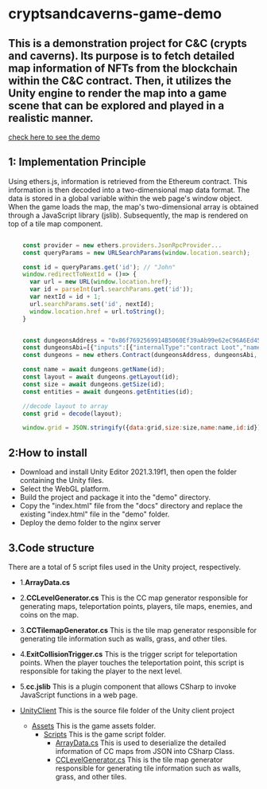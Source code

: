 # cryptsandcaverns-game-demo

## This is a demonstration project for C&C (crypts and caverns). Its purpose is to fetch detailed map information of NFTs from the blockchain within the C&C contract. Then, it utilizes the Unity engine to render the map into a game scene that can be explored and played in a realistic manner.
[check here to see the demo](https://chedaolabs.github.io/cryptsandcaverns-game-demo/?id=6046)

## 1: Implementation Principle
Using ethers.js, information is retrieved from the Ethereum contract. This information is then decoded into a two-dimensional map data format. The data is stored in a global variable within the web page's window object. When the game loads the map, the map's two-dimensional array is obtained through a JavaScript library (jslib). Subsequently, the map is rendered on top of a tile map component.
```javascript

    const provider = new ethers.providers.JsonRpcProvider...
    const queryParams = new URLSearchParams(window.location.search);

    const id = queryParams.get('id'); // "John"
    window.redirectToNextId = ()=> {
      var url = new URL(window.location.href);
      var id = parseInt(url.searchParams.get('id'));
      var nextId = id + 1;
      url.searchParams.set('id', nextId);
      window.location.href = url.toString();
    }


    const dungeonsAddress = "0x86f7692569914B5060Ef39aAb99e62eC96A6Ed45"
    const dungeonsAbi=[{"inputs":[{"internalType":"contract Loot","name":"_lootContract","type":"address"},{"internalType":"contract IDungeonsRender","name":"_render","type":"address"},{"internalType":"contract IDungeonsGenerator","name":"_generator","type":"address"},{"internalType":"contract IDungeonsSeeder","name":"_seeder","type":"address"}],"stateMutability":"nonpayable","type":"constructor"},{"anonymous":false,"inputs":[{"indexed":true,"internalType":"address","name":"owner","type":"address"},{"indexed":true,"internalType":"address","name":"approved","type":"address"},{"indexed":true,"internalType":"uint256","name":"tokenId","type":"uint256"}],"name":"Approval","type":"event"},{"anonymous":false,"inputs":[{"indexed":true,"internalType":"address","name":"owner","type":"address"},{"indexed":true,"internalType":"address","name":"operator","type":"address"},{"indexed":false,"internalType":"bool","name":"approved","type":"bool"}],"name":"ApprovalForAll","type":"event"},{"anonymous":false,"inputs":[{"indexed":true,"internalType":"address","name":"account","type":"address"},{"indexed":false,"internalType":"uint256","name":"tokenId","type":"uint256"}],"name":"Claimed","type":"event"},{"anonymous":false,"inputs":[{"indexed":true,"internalType":"address","name":"account","type":"address"},{"indexed":false,"internalType":"uint256","name":"tokenId","type":"uint256"}],"name":"Minted","type":"event"},{"anonymous":false,"inputs":[{"indexed":true,"internalType":"address","name":"previousOwner","type":"address"},{"indexed":true,"internalType":"address","name":"newOwner","type":"address"}],"name":"OwnershipTransferred","type":"event"},{"anonymous":false,"inputs":[{"indexed":true,"internalType":"address","name":"from","type":"address"},{"indexed":true,"internalType":"address","name":"to","type":"address"},{"indexed":true,"internalType":"uint256","name":"tokenId","type":"uint256"}],"name":"Transfer","type":"event"},{"inputs":[{"internalType":"address","name":"to","type":"address"},{"internalType":"uint256","name":"tokenId","type":"uint256"}],"name":"approve","outputs":[],"stateMutability":"nonpayable","type":"function"},{"inputs":[{"internalType":"address","name":"owner","type":"address"}],"name":"balanceOf","outputs":[{"internalType":"uint256","name":"","type":"uint256"}],"stateMutability":"view","type":"function"},{"inputs":[{"internalType":"uint256","name":"tokenId","type":"uint256"}],"name":"claim","outputs":[],"stateMutability":"payable","type":"function"},{"inputs":[{"internalType":"uint256[]","name":"tokenArray","type":"uint256[]"}],"name":"claimMany","outputs":[],"stateMutability":"payable","type":"function"},{"inputs":[],"name":"claimed","outputs":[{"internalType":"uint256","name":"","type":"uint256"}],"stateMutability":"view","type":"function"},{"inputs":[],"name":"generator","outputs":[{"internalType":"contract IDungeonsGenerator","name":"","type":"address"}],"stateMutability":"view","type":"function"},{"inputs":[{"internalType":"uint256","name":"tokenId","type":"uint256"}],"name":"getApproved","outputs":[{"internalType":"address","name":"","type":"address"}],"stateMutability":"view","type":"function"},{"inputs":[{"internalType":"uint256","name":"tokenId","type":"uint256"}],"name":"getEntities","outputs":[{"internalType":"uint8[]","name":"","type":"uint8[]"},{"internalType":"uint8[]","name":"","type":"uint8[]"},{"internalType":"uint8[]","name":"","type":"uint8[]"}],"stateMutability":"view","type":"function"},{"inputs":[{"internalType":"uint256","name":"tokenId","type":"uint256"}],"name":"getEnvironment","outputs":[{"internalType":"uint8","name":"","type":"uint8"}],"stateMutability":"view","type":"function"},{"inputs":[{"internalType":"uint256","name":"tokenId","type":"uint256"}],"name":"getLayout","outputs":[{"internalType":"bytes","name":"","type":"bytes"}],"stateMutability":"view","type":"function"},{"inputs":[{"internalType":"uint256","name":"tokenId","type":"uint256"}],"name":"getName","outputs":[{"internalType":"string","name":"","type":"string"}],"stateMutability":"view","type":"function"},{"inputs":[{"internalType":"uint256","name":"tokenId","type":"uint256"}],"name":"getNumDoors","outputs":[{"internalType":"uint256","name":"","type":"uint256"}],"stateMutability":"view","type":"function"},{"inputs":[{"internalType":"uint256","name":"tokenId","type":"uint256"}],"name":"getNumPoints","outputs":[{"internalType":"uint256","name":"","type":"uint256"}],"stateMutability":"view","type":"function"},{"inputs":[{"internalType":"uint256","name":"tokenId","type":"uint256"}],"name":"getSize","outputs":[{"internalType":"uint8","name":"","type":"uint8"}],"stateMutability":"view","type":"function"},{"inputs":[{"internalType":"uint256","name":"tokenId","type":"uint256"}],"name":"getSvg","outputs":[{"internalType":"string","name":"","type":"string"}],"stateMutability":"view","type":"function"},{"inputs":[{"internalType":"address","name":"owner","type":"address"},{"internalType":"address","name":"operator","type":"address"}],"name":"isApprovedForAll","outputs":[{"internalType":"bool","name":"","type":"bool"}],"stateMutability":"view","type":"function"},{"inputs":[],"name":"lastMint","outputs":[{"internalType":"uint256","name":"","type":"uint256"}],"stateMutability":"view","type":"function"},{"inputs":[],"name":"mint","outputs":[],"stateMutability":"payable","type":"function"},{"inputs":[],"name":"name","outputs":[{"internalType":"string","name":"","type":"string"}],"stateMutability":"view","type":"function"},{"inputs":[],"name":"openClaim","outputs":[],"stateMutability":"nonpayable","type":"function"},{"inputs":[],"name":"owner","outputs":[{"internalType":"address","name":"","type":"address"}],"stateMutability":"view","type":"function"},{"inputs":[{"internalType":"uint256","name":"tokenId","type":"uint256"}],"name":"ownerClaim","outputs":[],"stateMutability":"payable","type":"function"},{"inputs":[{"internalType":"uint256","name":"tokenId","type":"uint256"}],"name":"ownerOf","outputs":[{"internalType":"address","name":"","type":"address"}],"stateMutability":"view","type":"function"},{"inputs":[],"name":"price","outputs":[{"internalType":"uint256","name":"","type":"uint256"}],"stateMutability":"view","type":"function"},{"inputs":[],"name":"render","outputs":[{"internalType":"contract IDungeonsRender","name":"","type":"address"}],"stateMutability":"view","type":"function"},{"inputs":[],"name":"renounceOwnership","outputs":[],"stateMutability":"nonpayable","type":"function"},{"inputs":[],"name":"restricted","outputs":[{"internalType":"bool","name":"","type":"bool"}],"stateMutability":"view","type":"function"},{"inputs":[{"internalType":"address","name":"from","type":"address"},{"internalType":"address","name":"to","type":"address"},{"internalType":"uint256","name":"tokenId","type":"uint256"}],"name":"safeTransferFrom","outputs":[],"stateMutability":"nonpayable","type":"function"},{"inputs":[{"internalType":"address","name":"from","type":"address"},{"internalType":"address","name":"to","type":"address"},{"internalType":"uint256","name":"tokenId","type":"uint256"},{"internalType":"bytes","name":"_data","type":"bytes"}],"name":"safeTransferFrom","outputs":[],"stateMutability":"nonpayable","type":"function"},{"inputs":[],"name":"seeder","outputs":[{"internalType":"contract IDungeonsSeeder","name":"","type":"address"}],"stateMutability":"view","type":"function"},{"inputs":[{"internalType":"uint256","name":"","type":"uint256"}],"name":"seeds","outputs":[{"internalType":"uint256","name":"","type":"uint256"}],"stateMutability":"view","type":"function"},{"inputs":[{"internalType":"address","name":"operator","type":"address"},{"internalType":"bool","name":"approved","type":"bool"}],"name":"setApprovalForAll","outputs":[],"stateMutability":"nonpayable","type":"function"},{"inputs":[{"internalType":"bytes4","name":"interfaceId","type":"bytes4"}],"name":"supportsInterface","outputs":[{"internalType":"bool","name":"","type":"bool"}],"stateMutability":"view","type":"function"},{"inputs":[],"name":"symbol","outputs":[{"internalType":"string","name":"","type":"string"}],"stateMutability":"view","type":"function"},{"inputs":[{"internalType":"uint256","name":"index","type":"uint256"}],"name":"tokenByIndex","outputs":[{"internalType":"uint256","name":"","type":"uint256"}],"stateMutability":"view","type":"function"},{"inputs":[{"internalType":"address","name":"owner","type":"address"},{"internalType":"uint256","name":"index","type":"uint256"}],"name":"tokenOfOwnerByIndex","outputs":[{"internalType":"uint256","name":"","type":"uint256"}],"stateMutability":"view","type":"function"},{"inputs":[{"internalType":"uint256","name":"tokenId","type":"uint256"}],"name":"tokenURI","outputs":[{"internalType":"string","name":"","type":"string"}],"stateMutability":"view","type":"function"},{"inputs":[],"name":"totalSupply","outputs":[{"internalType":"uint256","name":"","type":"uint256"}],"stateMutability":"view","type":"function"},{"inputs":[{"internalType":"address","name":"from","type":"address"},{"internalType":"address","name":"to","type":"address"},{"internalType":"uint256","name":"tokenId","type":"uint256"}],"name":"transferFrom","outputs":[],"stateMutability":"nonpayable","type":"function"},{"inputs":[{"internalType":"address","name":"newOwner","type":"address"}],"name":"transferOwnership","outputs":[],"stateMutability":"nonpayable","type":"function"},{"inputs":[{"internalType":"address payable","name":"recipient","type":"address"},{"internalType":"uint256","name":"amount","type":"uint256"}],"name":"withdraw","outputs":[],"stateMutability":"nonpayable","type":"function"}];
    const dungeons = new ethers.Contract(dungeonsAddress, dungeonsAbi, provider);

    const name = await dungeons.getName(id);
    const layout = await dungeons.getLayout(id);
    const size = await dungeons.getSize(id);
    const entities = await dungeons.getEntities(id);

    //decode layout to array
    const grid = decode(layout);

    window.grid = JSON.stringify({data:grid,size:size,name:name,id:id});
```

## 2:How to install
- Download and install Unity Editor 2021.3.19f1, then open the folder containing the Unity files.
- Select the WebGL platform.
- Build the project and package it into the "demo" directory.
- Copy the "index.html" file from the "docs" directory and replace the existing "index.html" file in the "demo" folder.
- Deploy the demo folder to the nginx server

## 3.Code structure
There are a total of 5 script files used in the Unity project, respectively.

- 1.**ArrayData.cs** 
- 2.**CCLevelGenerator.cs** This is the CC map generator responsible for generating maps, teleportation points, players, tile maps, enemies, and coins on the map. 
- 3.**CCTilemapGenerator.cs** This is the tile map generator responsible for generating tile information such as walls, grass, and other tiles.
- 4.**ExitCollisionTrigger.cs** This is the trigger script for teleportation points. When the player touches the teleportation point, this script is responsible for taking the player to the next level.
- 5.**cc.jslib** This is a plugin component that allows CSharp to invoke JavaScript functions in a web page.


- [UnityClient](/unity) This is the source file folder of the Unity client project
    - [Assets](/unity/Assets) This is the game assets folder.
       - [Scripts](/unity/Assets/Scripts) This is the game script folder.
           - [ArrayData.cs](root/subdirectory1/file1) This is used to deserialize the detailed information of CC maps from JSON into CSharp Class.
           - [CCLevelGenerator.cs](root/subdirectory1/file2) This is the tile map generator responsible for generating tile information such as walls, grass, and other tiles.
      
